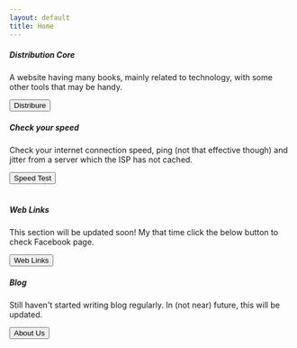 ```yaml
---
layout: default
title: Home
---
```

<!--Card Top Left-->
<div class="col-sm-6">
  <div class="card border-0">
    <div class="card-body">
      <h5 class="card-title">Distribution Core</h5>
      <p class="card-text">A website having many books, mainly related to technology, with some other tools that may be handy.</p>
      <button type="button" class="btn btn-outline-info border-0" onclick="window.open('https://www.distribure.cf/')"> Distribure  </button>
    </div>
  </div>
</div>
<!--Card Top Right-->
<div class="col-sm-6">
  <div class="card border-0">
    <div class="card-body">
      <h5 class="card-title"> Check your speed</h5>
      <p class="card-text">Check your internet connection speed, ping (not that effective though) and jitter from a server which the ISP has not cached.</p>
      <button type="button" class="btn btn-outline-info border-0" onclick="window.open('https://php.anopeninternet.eu.org/speedtest/')">Speed Test</button>
    </div>
  </div>
</div>
  <div class="w-100">
  <br />
  </div>
<!--Card Buttom Left-->
<div class="col-sm-6">
  <div class="card border-0">
    <div class="card-body">
      <h5 class="card-title"> Web Links</h5>
      <p class="card-text">This section will be updated soon! My that time click the below button to check Facebook page.</p>
      <button type="button" class="btn btn-outline-info border-0" onclick="window.open('https://www.facebook.com/bolgdata')">Web Links</button>
    </div>
  </div>
</div>
<div class="col-sm-6">
  <div class="card border-0">
    <div class="card-body">
      <h5 class="card-title">Blog</h5>
      <p class="card-text">Still haven't started writing blog regularly. In (not near) future, this will be updated.  </p>
      <button type="button" class="btn btn-outline-info border-0" onclick="window.open('https://blog.anopeninternet.eu.org/')">About Us</button>
    </div>
  </div>
</div>
